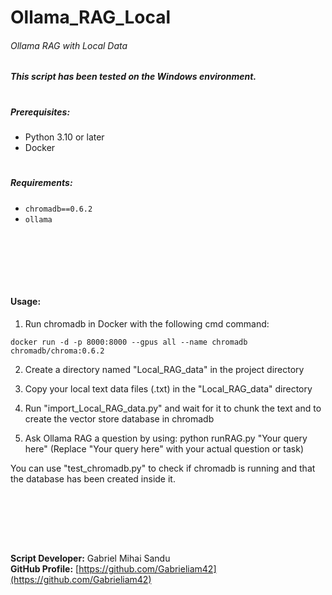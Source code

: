 # Ollama_RAG_Local

###### Ollama RAG with Local Data

##### This script has been tested on the Windows environment.
#

##### Prerequisites:

- Python 3.10 or later
- Docker
#

##### Requirements:

- `chromadb==0.6.2`
- `ollama`




<br><br>





<br><br>

#### Usage:

1. Run chromadb in Docker with the following cmd command:

`docker run -d -p 8000:8000 --gpus all --name chromadb chromadb/chroma:0.6.2`

2. Create a directory named "Local_RAG_data" in the project directory

3. Copy your local text data files (.txt) in the "Local_RAG_data" directory

4. Run "import_Local_RAG_data.py" and wait for it to chunk the text and to create the vector store database in chromadb

5. Ask Ollama RAG a question by using: python runRAG.py "Your query here" (Replace "Your query here" with your actual question or task)

You can use "test_chromadb.py" to check if chromadb is running and that the database has been created inside it.

<br><br>





<br><br>


**Script Developer:** Gabriel Mihai Sandu  
**GitHub Profile:** [https://github.com/Gabrieliam42](https://github.com/Gabrieliam42)
